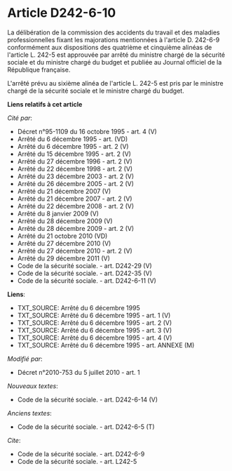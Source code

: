 # Article D242-6-10

La délibération de la commission des accidents du travail et des maladies professionnelles fixant les majorations mentionnées
à l'article D. 242-6-9 conformément aux dispositions des quatrième et cinquième alinéas de l'article L. 242-5 est approuvée
par arrêté du ministre chargé de la sécurité sociale et du ministre chargé du budget et publiée au Journal officiel de la
République française.

L'arrêté prévu au sixième alinéa de l'article L. 242-5 est pris par le ministre chargé de la sécurité sociale et le ministre
chargé du budget.

**Liens relatifs à cet article**

_Cité par_:

  - Décret n°95-1109 du 16 octobre 1995 - art. 4 (V)
  - Arrêté du 6 décembre 1995 - art. (VD)
  - Arrêté du 6 décembre 1995 - art. 2 (V)
  - Arrêté du 15 décembre 1995 - art. 2 (V)
  - Arrêté du 27 décembre 1996 - art. 2 (V)
  - Arrêté du 22 décembre 1998 - art. 2 (V)
  - Arrêté du 23 décembre 2003 - art. 2 (V)
  - Arrêté du 26 décembre 2005 - art. 2 (V)
  - Arrêté du 21 décembre 2007 (V)
  - Arrêté du 21 décembre 2007 - art. 2 (V)
  - Arrêté du 22 décembre 2008 - art. 2 (V)
  - Arrêté du 8 janvier 2009 (V)
  - Arrêté du 28 décembre 2009 (V)
  - Arrêté du 28 décembre 2009 - art. 2 (V)
  - Arrêté du 21 octobre 2010 (VD)
  - Arrêté du 27 décembre 2010 (V)
  - Arrêté du 27 décembre 2010 - art. 2 (V)
  - Arrêté du 29 décembre 2011 (V)
  - Code de la sécurité sociale. - art. D242-29 (V)
  - Code de la sécurité sociale. - art. D242-35 (V)
  - Code de la sécurité sociale. - art. D242-6-11 (V)

**Liens**:

  - TXT_SOURCE: Arrêté du 6 décembre 1995
  - TXT_SOURCE: Arrêté du 6 décembre 1995 - art. 1 (V)
  - TXT_SOURCE: Arrêté du 6 décembre 1995 - art. 2 (V)
  - TXT_SOURCE: Arrêté du 6 décembre 1995 - art. 3 (V)
  - TXT_SOURCE: Arrêté du 6 décembre 1995 - art. 4 (V)
  - TXT_SOURCE: Arrêté du 6 décembre 1995 - art. ANNEXE (M)

_Modifié par_:

  - Décret n°2010-753 du 5 juillet 2010 - art. 1

_Nouveaux textes_:

  - Code de la sécurité sociale. - art. D242-6-14 (V)

_Anciens textes_:

  - Code de la sécurité sociale. - art. D242-6-5 (T)

_Cite_:

  - Code de la sécurité sociale. - art. D242-6-9
  - Code de la sécurité sociale. - art. L242-5
